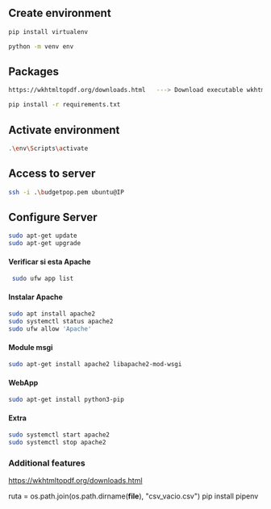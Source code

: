 ## Create environment
```bash
pip install virtualenv
```

```bash
python -m venv env
```

## Packages
```bash
https://wkhtmltopdf.org/downloads.html   ---> Download executable wkhtmltopdf
```
```bash
pip install -r requirements.txt
```

## Activate environment
```bash
.\env\Scripts\activate
```

## Access to server
```bash
ssh -i .\budgetpop.pem ubuntu@IP
```

## Configure Server
```bash
sudo apt-get update
sudo apt-get upgrade
```
#### Verificar si esta Apache
```bash
 sudo ufw app list
```

#### Instalar Apache
```bash
sudo apt install apache2
sudo systemctl status apache2
sudo ufw allow 'Apache'
```
#### Module msgi
```bash
sudo apt-get install apache2 libapache2-mod-wsgi
```
#### WebApp
```bash
sudo apt-get install python3-pip
```

#### Extra

```bash
sudo systemctl start apache2
sudo systemctl stop apache2

```

### Additional features

https://wkhtmltopdf.org/downloads.html

ruta = os.path.join(os.path.dirname(__file__), "csv_vacio.csv")
pip install pipenv
